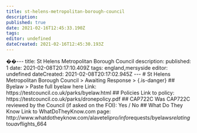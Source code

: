 ```yaml
---
title: st-helens-metropolitan-borough-council
description: 
published: true
date: 2021-02-16T12:45:33.190Z
tags: 
editor: undefined
dateCreated: 2021-02-16T12:45:30.193Z
---
```


��- - -  
 t i t l e :   S t   H e l e n s   M e t r o p o l i t a n   B o r o u g h   C o u n c i l  
 d e s c r i p t i o n :  
 p u b l i s h e d :   1  
 d a t e :   2 0 2 1 - 0 2 - 0 8 T 2 0 : 1 7 : 1 0 . 4 0 9 Z  
 t a g s :   e n g l a n d , m e r s y s i d e  
 e d i t o r :   u n d e f i n e d  
 d a t e C r e a t e d :   2 0 2 1 - 0 2 - 0 8 T 2 0 : 1 7 : 0 2 . 9 4 5 Z  
 - - -  
  
 #   S t   H e l e n s   M e t r o p o l i t a n   B o r o u g h   C o u n c i l  
 >     A w a i t i n g   R e s p o n s e  
 >   { . i s - d a n g e r }  
  
 # #   B y e l a w  
 >   P a s t e   f u l l   b y e l a w   h e r e    
  
 L i n k :  
 h t t p s : / / t e s t c o u n c i l . c o . u k / p a r k s / b y e l a w . h t m l  
  
 # #   P o l i c i e s  
  
 L i n k   t o   p o l i c y :  
 h t t p s : / / t e s t c o u n c i l . c o . u k / p a r k s / d r o n e p o l i c y . p d f  
  
 # #   C A P 7 2 2 C  
 W a s   C A P 7 2 2 C   r e v i e w e d   b y   t h e   C o u n c i l   ( i f   a s k e d   o n   t h e   F O I ) :   Y e s   /   N o  
  
 # #   W h a t   D o   T h e y   K n o w  
  
 L i n k   t o   W h a t D o T h e y K n o w . c o m   p a g e :  
 h t t p : / / w w w . w h a t d o t h e y k n o w . c o m / a l a v e t e l i _ p r o / i n f o _ r e q u e s t s / b y e l a w s _ r e l a t i n g _ t o _ u a v _ f l i g h t s _ 6 6 4  
 